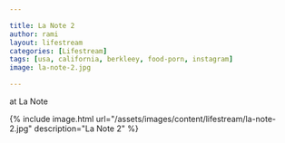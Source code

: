 ```yaml
---

title: La Note 2
author: rami
layout: lifestream 
categories: [Lifestream]
tags: [usa, california, berkleey, food-porn, instagram]
image: la-note-2.jpg

---
```


at La Note

{% include image.html url="/assets/images/content/lifestream/la-note-2.jpg" description="La Note 2" %}
